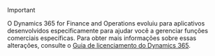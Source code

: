 > [!IMPORTANT]
> O Dynamics 365 for Finance and Operations evoluiu para aplicativos desenvolvidos especificamente para ajudar você a gerenciar funções comerciais específicas. Para obter mais informações sobre essas alterações, consulte o [Guia de licenciamento do Dynamics 365](https://mbs.microsoft.com/Files/public/365/Dynamics365LicensingGuide.pdf).
 
